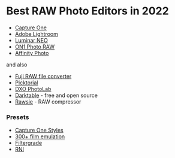 # Best RAW Photo Editors in 2022

* [Capture One](https://www.captureone.com/en/)
* [Adobe Lightroom](https://lightroom.adobe.com/)
* [Luminar NEO](https://skylum.com/luminar)
* [ON1 Photo RAW](https://www.on1.com/)
* [Affinity Photo](https://affinity.serif.com/en-us/photo/)

and also

* [Fuji RAW file converter](http://www.fujifilm.com/support/digital_cameras/software/myfinepix_studio/rfc/)
* [Picktorial](https://www.picktorial.com/)
* [DXO PhotoLab](https://www.dxo.com/dxo-photolab/)
* [Darktable](https://www.darktable.org/) - free and open source
* [Rawsie](https://rawsie.co/) - RAW compressor

### Presets

* [Capture One Styles](https://www.captureone.com/en/products-plans/styles)
* [300+ film emulation](https://www.presetpro.com/product/film-emulation-capture-one/)
* [Filtergrade](https://filtergrade.com/product-category/capture-one-styles/)
* [RNI](https://reallyniceimages.com/store.html)